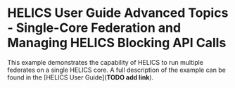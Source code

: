 # HELICS User Guide Advanced Topics - Single-Core Federation and Managing HELICS Blocking API Calls

This example demonstrates the capability of HELICS to run multiple federates on a single HELICS core. A full description of the example can be found in the [HELICS User Guide](**TODO add link**).